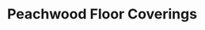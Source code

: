 ---
title: "Peachwood Floor Coverings"
url: /charlotte/peachwood-floor-coverings/
shop: flooring
---